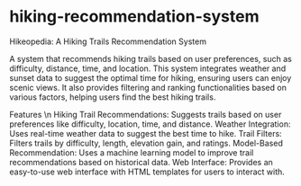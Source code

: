 # hiking-recommendation-system
Hikeopedia: A Hiking Trails Recommendation System

A system that recommends hiking trails based on user preferences, such as difficulty, distance, time, and location. This system integrates weather and sunset data to suggest the optimal time for hiking, ensuring users can enjoy scenic views. It also provides filtering and ranking functionalities based on various factors, helping users find the best hiking trails.

Features \n
Hiking Trail Recommendations: Suggests trails based on user preferences like difficulty, location, time, and distance.
Weather Integration: Uses real-time weather data to suggest the best time to hike.
Trail Filters: Filters trails by difficulty, length, elevation gain, and ratings.
Model-Based Recommendation: Uses a machine learning model to improve trail recommendations based on historical data.
Web Interface: Provides an easy-to-use web interface with HTML templates for users to interact with.
